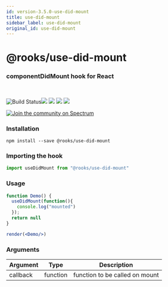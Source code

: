 ```yaml
---
id: version-3.5.0-use-did-mount
title: use-did-mount
sidebar_label: use-did-mount
original_id: use-did-mount
---
```


# @rooks/use-did-mount

### componentDidMount hook for React
<br/>

![Build Status](https://github.com/imbhargav5/rooks/workflows/Node%20CI/badge.svg)![](https://img.shields.io/npm/v/@rooks/use-did-mount/latest.svg) ![](https://img.shields.io/npm/l/@rooks/use-did-mount.svg) ![](https://img.shields.io/npm/dt/@rooks/use-did-mount.svg) ![](https://img.shields.io/david/imbhargav5/rooks.svg?path=packages%2Fdid-mount)

<a href="https://spectrum.chat/rooks"><img src="https://withspectrum.github.io/badge/badge.svg" alt="Join the community on Spectrum"/></a>

### Installation

```
npm install --save @rooks/use-did-mount
```

### Importing the hook

```javascript
import useDidMount from "@rooks/use-did-mount"
```


### Usage

```jsx
function Demo() {
  useDidMount(function(){
    console.log("mounted")
  });
  return null
}

render(<Demo/>)
```

### Arguments

| Argument | Type     | Description                    |
| -------- | -------- | ------------------------------ |
| callback | function | function to be called on mount |


    